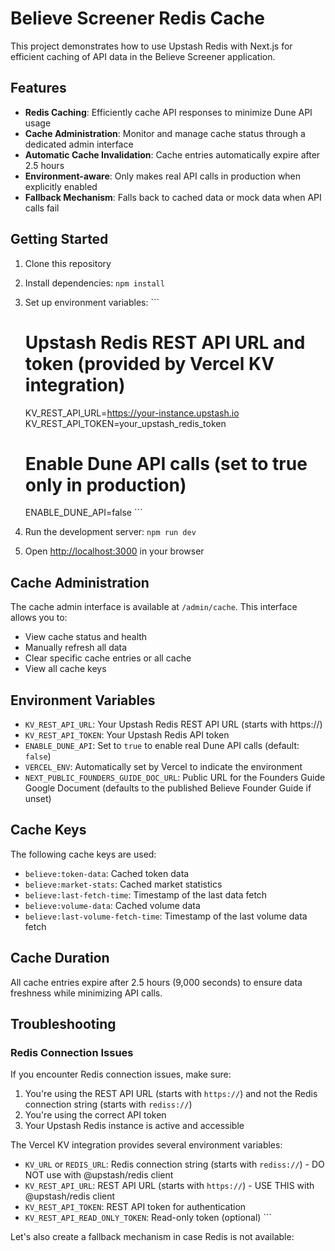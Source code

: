 # Believe Screener Redis Cache

This project demonstrates how to use Upstash Redis with Next.js for efficient caching of API data in the Believe Screener application.

## Features

- **Redis Caching**: Efficiently cache API responses to minimize Dune API usage
- **Cache Administration**: Monitor and manage cache status through a dedicated admin interface
- **Automatic Cache Invalidation**: Cache entries automatically expire after 2.5 hours
- **Environment-aware**: Only makes real API calls in production when explicitly enabled
- **Fallback Mechanism**: Falls back to cached data or mock data when API calls fail

## Getting Started

1. Clone this repository
2. Install dependencies: `npm install`
3. Set up environment variables:
   \`\`\`
   # Upstash Redis REST API URL and token (provided by Vercel KV integration)
   KV_REST_API_URL=https://your-instance.upstash.io
   KV_REST_API_TOKEN=your_upstash_redis_token
   
   # Enable Dune API calls (set to true only in production)
   ENABLE_DUNE_API=false
   \`\`\`
4. Run the development server: `npm run dev`
5. Open [http://localhost:3000](http://localhost:3000) in your browser

## Cache Administration

The cache admin interface is available at `/admin/cache`. This interface allows you to:

- View cache status and health
- Manually refresh all data
- Clear specific cache entries or all cache
- View all cache keys

## Environment Variables

- `KV_REST_API_URL`: Your Upstash Redis REST API URL (starts with https://)
- `KV_REST_API_TOKEN`: Your Upstash Redis API token
- `ENABLE_DUNE_API`: Set to `true` to enable real Dune API calls (default: `false`)
- `VERCEL_ENV`: Automatically set by Vercel to indicate the environment
- `NEXT_PUBLIC_FOUNDERS_GUIDE_DOC_URL`: Public URL for the Founders Guide Google Document
  (defaults to the published Believe Founder Guide if unset)

## Cache Keys

The following cache keys are used:

- `believe:token-data`: Cached token data
- `believe:market-stats`: Cached market statistics
- `believe:last-fetch-time`: Timestamp of the last data fetch
- `believe:volume-data`: Cached volume data
- `believe:last-volume-fetch-time`: Timestamp of the last volume data fetch

## Cache Duration

All cache entries expire after 2.5 hours (9,000 seconds) to ensure data freshness while minimizing API calls.

## Troubleshooting

### Redis Connection Issues

If you encounter Redis connection issues, make sure:

1. You're using the REST API URL (starts with `https://`) and not the Redis connection string (starts with `rediss://`)
2. You're using the correct API token
3. Your Upstash Redis instance is active and accessible

The Vercel KV integration provides several environment variables:
- `KV_URL` or `REDIS_URL`: Redis connection string (starts with `rediss://`) - DO NOT use with @upstash/redis client
- `KV_REST_API_URL`: REST API URL (starts with `https://`) - USE THIS with @upstash/redis client
- `KV_REST_API_TOKEN`: REST API token for authentication
- `KV_REST_API_READ_ONLY_TOKEN`: Read-only token (optional)
\`\`\`

Let's also create a fallback mechanism in case Redis is not available:
